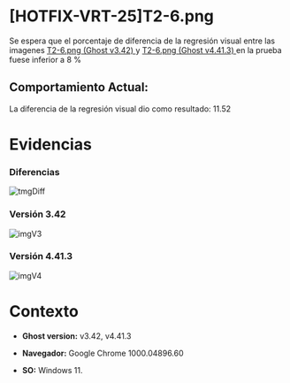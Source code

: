 # [HOTFIX-VRT-25]T2-6.png

Se espera que el porcentaje de diferencia de la regresión visual entre las imagenes [T2-6.png (Ghost v3.42) ](https://github.com/j-albarracin-uniandes/pruebas-automatizadas/tree/master/pruebas-kraken-ghost_3.42/backstopjs/backstop_data/bitmaps_reference/backstop_default_T2-6png_0_document_0_phone.png) y [T2-6.png (Ghost v4.41.3) ](https://github.com/j-albarracin-uniandes/pruebas-automatizadas/tree/master/pruebas-kraken-ghost_3.42/backstopjs/v4/T2-6.png)  en la prueba fuese inferior a 8 %

## Comportamiento Actual:

La diferencia de la regresión visual dio como resultado: 11.52

# Evidencias

### Diferencias 

![tmgDiff](https://github.com/j-albarracin-uniandes/pruebas-automatizadas/tree/master/pruebas-kraken-ghost_3.42/backstopjs/backstop_data/bitmaps_test/20220514-235640/failed_diff_backstop_default_T2-6png_0_document_0_phone.png)

### Versión 3.42

![imgV3](https://github.com/j-albarracin-uniandes/pruebas-automatizadas/tree/master/pruebas-kraken-ghost_3.42/backstopjs/backstop_data/bitmaps_reference/backstop_default_T2-6png_0_document_0_phone.png)

### Versión 4.41.3

![imgV4](https://github.com/j-albarracin-uniandes/pruebas-automatizadas/tree/master/pruebas-kraken-ghost_3.42/backstopjs/v4/T2-6.png)

# Contexto

+ **Ghost version:** v3.42, v4.41.3

+ **Navegador:** Google Chrome 1000.04896.60

+ **SO:** Windows 11.

